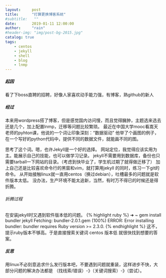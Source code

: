 ```yaml
---
layout:     post
title:      "打算更换博客系统"
#subtitle:   ""
date:       2019-01-11 12:00:00
author:     "rain"
#header-img: "img/post-bg-2015.jpg"
catalog: true
tags:
    - centos
    - jekyll
    - shell
    - blog
    - lnmp
---
```

##### 起因
看了下boss直聘的招聘，好像人家喜欢动手能力强，有博客，熟github的新人

##### 经过
本来用wordpress搭了博客，但是感觉国内访问慢，而且觉得臃肿，主题选来选去还是几个，加上配置lnmp，迁移等问题比较繁琐。
最近在中国大学mooc看嵩天老师的pyhton课，他说的一个词让印象深刻：“数据驱动”
他举了个画图的例子，在一个写好的python代码中，提供不同的数据文件，就能画不同的图。

思考了这个词。嗯，也许Jekyll是一个好的选择。
网站定位，我觉得应该实用为主。能展示自己的技能，也可以做学习记录。
jekyll不需要用到数据库，备份也只需要tarball一下网站的目录。（考虑到快毕业了，学生机过期了就得做迁移了）
加上自己还是比较喜欢命令行的黑窗和vim，就打算用jekyll 的同时，练习一下git的命令。
从开始接触linux就一直用centos（换过debian），吐槽最多的问题就是软件版本太低。
没办法，生产环境不能太追新，当然，有时万不得已的时候还是得折腾。

###### 折腾过程
在安装jekyll时又遇到软件版本低的问题。
{% highlight ruby %}
➜ ~ gem install bundler jekyll
Fetching: bundler-2.0.1.gem (100%)
ERROR: Error installing bundler:
bundler requires Ruby version >= 2.3.0.
{% endhighlight %}
这不，提示ruby版本不够高。于是直接搜索关键词 centos 版本低 就很快找到想要的答案。

##### 反思
用linux不必刻意追求什么发行版本吧，不要遇到问题就重装，这样进步不快，大部分问题的解决办法都是 （找线索/错误）-》（关键词搜索）-》（尝试）。
